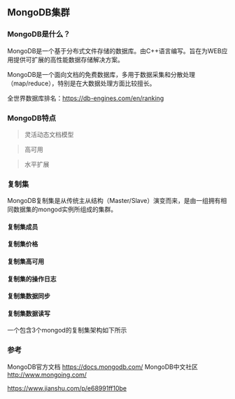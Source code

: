 ## MongoDB集群

### MongoDB是什么？

MongoDB是一个基于分布式文件存储的数据库。由C++语言编写。旨在为WEB应用提供可扩展的高性能数据存储解决方案。

MongoDB是一个面向文档的免费数据库，多用于数据采集和分散处理（map/reduce），特别是在大数据处理方面比较擅长。

全世界数据库排名：https://db-engines.com/en/ranking


### MongoDB特点

> 灵活动态文档模型

> 高可用

> 水平扩展


### 复制集
MongoDB复制集是从传统主从结构（Master/Slave）演变而来，是由一组拥有相同数据集的mongod实例所组成的集群。


#### 复制集成员

#### 复制集价格

#### 复制集高可用

#### 复制集的操作日志

#### 复制集数据同步

#### 复制集数据读写

一个包含3个mongod的复制集架构如下所示



### 参考


MongoDB官方文档  https://docs.mongodb.com/
MongoDB中文社区  http://www.mongoing.com/

https://www.jianshu.com/p/e68991ff10be